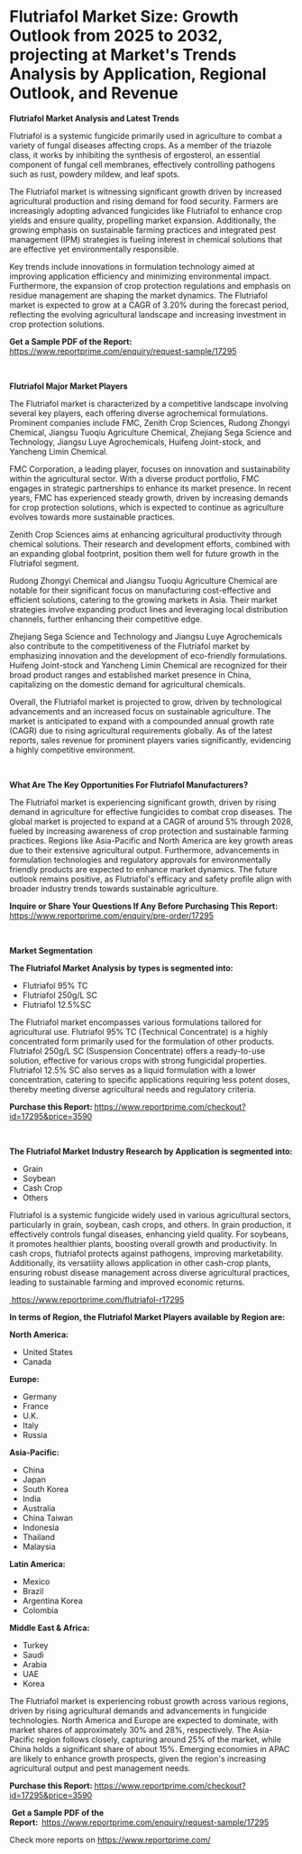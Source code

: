 <p><h1>Flutriafol Market Size: Growth Outlook from 2025 to 2032, projecting at Market's Trends Analysis by Application, Regional Outlook, and Revenue</h1></p><p><strong>Flutriafol Market Analysis and Latest Trends</strong></p>
<p><p>Flutriafol is a systemic fungicide primarily used in agriculture to combat a variety of fungal diseases affecting crops. As a member of the triazole class, it works by inhibiting the synthesis of ergosterol, an essential component of fungal cell membranes, effectively controlling pathogens such as rust, powdery mildew, and leaf spots. </p><p>The Flutriafol market is witnessing significant growth driven by increased agricultural production and rising demand for food security. Farmers are increasingly adopting advanced fungicides like Flutriafol to enhance crop yields and ensure quality, propelling market expansion. Additionally, the growing emphasis on sustainable farming practices and integrated pest management (IPM) strategies is fueling interest in chemical solutions that are effective yet environmentally responsible.</p><p>Key trends include innovations in formulation technology aimed at improving application efficiency and minimizing environmental impact. Furthermore, the expansion of crop protection regulations and emphasis on residue management are shaping the market dynamics. The Flutriafol market is expected to grow at a CAGR of 3.20% during the forecast period, reflecting the evolving agricultural landscape and increasing investment in crop protection solutions.</p></p>
<p><strong>Get a Sample PDF of the Report:&nbsp;</strong> <a href="https://www.reportprime.com/enquiry/request-sample/17295?utm_campaign=3313&utm_medium=2&utm_source=Github&utm_content=ia&utm_term=18032025&utm_id=flutriafol">https://www.reportprime.com/enquiry/request-sample/17295</a></p>
<p>&nbsp;</p>
<p><strong>Flutriafol Major Market Players</strong></p>
<p><p>The Flutriafol market is characterized by a competitive landscape involving several key players, each offering diverse agrochemical formulations. Prominent companies include FMC, Zenith Crop Sciences, Rudong Zhongyi Chemical, Jiangsu Tuoqiu Agriculture Chemical, Zhejiang Sega Science and Technology, Jiangsu Luye Agrochemicals, Huifeng Joint-stock, and Yancheng Limin Chemical.</p><p>FMC Corporation, a leading player, focuses on innovation and sustainability within the agricultural sector. With a diverse product portfolio, FMC engages in strategic partnerships to enhance its market presence. In recent years, FMC has experienced steady growth, driven by increasing demands for crop protection solutions, which is expected to continue as agriculture evolves towards more sustainable practices.</p><p>Zenith Crop Sciences aims at enhancing agricultural productivity through chemical solutions. Their research and development efforts, combined with an expanding global footprint, position them well for future growth in the Flutriafol segment.</p><p>Rudong Zhongyi Chemical and Jiangsu Tuoqiu Agriculture Chemical are notable for their significant focus on manufacturing cost-effective and efficient solutions, catering to the growing markets in Asia. Their market strategies involve expanding product lines and leveraging local distribution channels, further enhancing their competitive edge.</p><p>Zhejiang Sega Science and Technology and Jiangsu Luye Agrochemicals also contribute to the competitiveness of the Flutriafol market by emphasizing innovation and the development of eco-friendly formulations. Huifeng Joint-stock and Yancheng Limin Chemical are recognized for their broad product ranges and established market presence in China, capitalizing on the domestic demand for agricultural chemicals.</p><p>Overall, the Flutriafol market is projected to grow, driven by technological advancements and an increased focus on sustainable agriculture. The market is anticipated to expand with a compounded annual growth rate (CAGR) due to rising agricultural requirements globally. As of the latest reports, sales revenue for prominent players varies significantly, evidencing a highly competitive environment.</p></p>
<p>&nbsp;</p>
<p><strong>What Are The Key Opportunities For Flutriafol Manufacturers?</strong></p>
<p><p>The Flutriafol market is experiencing significant growth, driven by rising demand in agriculture for effective fungicides to combat crop diseases. The global market is projected to expand at a CAGR of around 5% through 2028, fueled by increasing awareness of crop protection and sustainable farming practices. Regions like Asia-Pacific and North America are key growth areas due to their extensive agricultural output. Furthermore, advancements in formulation technologies and regulatory approvals for environmentally friendly products are expected to enhance market dynamics. The future outlook remains positive, as Flutriafol's efficacy and safety profile align with broader industry trends towards sustainable agriculture.</p></p>
<p><strong>Inquire or Share Your Questions If Any Before Purchasing This Report:</strong> <a href="https://www.reportprime.com/enquiry/pre-order/17295?utm_campaign=3313&utm_medium=2&utm_source=Github&utm_content=ia&utm_term=18032025&utm_id=flutriafol">https://www.reportprime.com/enquiry/pre-order/17295</a></p>
<p>&nbsp;</p>
<p><strong>Market Segmentation</strong></p>
<p><strong>The Flutriafol Market Analysis by types is segmented into:</strong></p>
<p><ul><li>Flutriafol 95% TC</li><li>Flutriafol 250g/L SC</li><li>Flutriafol 12.5%SC</li></ul></p>
<p><p>The Flutriafol market encompasses various formulations tailored for agricultural use. Flutriafol 95% TC (Technical Concentrate) is a highly concentrated form primarily used for the formulation of other products. Flutriafol 250g/L SC (Suspension Concentrate) offers a ready-to-use solution, effective for various crops with strong fungicidal properties. Flutriafol 12.5% SC also serves as a liquid formulation with a lower concentration, catering to specific applications requiring less potent doses, thereby meeting diverse agricultural needs and regulatory criteria.</p></p>
<p><strong>Purchase this Report:&nbsp;</strong><a href="https://www.reportprime.com/checkout?id=17295&price=3590&utm_campaign=3313&utm_medium=2&utm_source=Github&utm_content=ia&utm_term=18032025&utm_id=flutriafol">https://www.reportprime.com/checkout?id=17295&price=3590</a></p>
<p>&nbsp;</p>
<p><strong>The Flutriafol Market Industry Research by Application is segmented into:</strong></p>
<p><ul><li>Grain</li><li>Soybean</li><li>Cash Crop</li><li>Others</li></ul></p>
<p><p>Flutriafol is a systemic fungicide widely used in various agricultural sectors, particularly in grain, soybean, cash crops, and others. In grain production, it effectively controls fungal diseases, enhancing yield quality. For soybeans, it promotes healthier plants, boosting overall growth and productivity. In cash crops, flutriafol protects against pathogens, improving marketability. Additionally, its versatility allows application in other cash-crop plants, ensuring robust disease management across diverse agricultural practices, leading to sustainable farming and improved economic returns.</p></p>
<p><a href="https://www.reportprime.com/flutriafol-r17295?utm_campaign=3313&utm_medium=2&utm_source=Github&utm_content=ia&utm_term=18032025&utm_id=flutriafol">&nbsp;https://www.reportprime.com/flutriafol-r17295</a></p>
<p><strong>In terms of Region, the Flutriafol Market Players available by Region are:</strong></p>
<p>
    <p> <strong> North America: </strong>
        <ul>
            <li>United States</li>
            <li>Canada</li>
        </ul>
        </p> 
    <p> <strong> Europe: </strong>
        <ul>
            <li>Germany</li>
            <li>France</li>
            <li>U.K.</li>
            <li>Italy</li>
            <li>Russia</li>
        </ul>
        </p> 
    <p> <strong> Asia-Pacific: </strong>
        <ul>
            <li>China</li>
            <li>Japan</li>
            <li>South Korea</li>
            <li>India</li>
            <li>Australia</li>
            <li>China Taiwan</li>
            <li>Indonesia</li>
            <li>Thailand</li>
            <li>Malaysia</li>
        </ul>
        </p> 
    <p> <strong> Latin America: </strong>
        <ul>
            <li>Mexico</li>
            <li>Brazil</li>
            <li>Argentina Korea</li>
            <li>Colombia</li>
        </ul>
        </p> 
    <p> <strong> Middle East & Africa: </strong>
        <ul>
            <li>Turkey</li>
            <li>Saudi</li>
            <li>Arabia</li>
            <li>UAE</li>
            <li>Korea</li>
        </ul>
    </p>
    </p>
<p><p>The Flutriafol market is experiencing robust growth across various regions, driven by rising agricultural demands and advancements in fungicide technologies. North America and Europe are expected to dominate, with market shares of approximately 30% and 28%, respectively. The Asia-Pacific region follows closely, capturing around 25% of the market, while China holds a significant share of about 15%. Emerging economies in APAC are likely to enhance growth prospects, given the region's increasing agricultural output and pest management needs.</p></p>
<p><strong>Purchase this Report: </strong><a href="https://www.reportprime.com/checkout?id=17295&price=3590&utm_campaign=3313&utm_medium=2&utm_source=Github&utm_content=ia&utm_term=18032025&utm_id=flutriafol">https://www.reportprime.com/checkout?id=17295&price=3590</a></p>
<p>&nbsp;<strong>Get a Sample PDF of the Report:&nbsp;&nbsp;</strong><a href="https://www.reportprime.com/enquiry/request-sample/17295?utm_campaign=3313&utm_medium=2&utm_source=Github&utm_content=ia&utm_term=18032025&utm_id=flutriafol">https://www.reportprime.com/enquiry/request-sample/17295</a></p>
<p><strong></strong></p>
<p>Check more reports on <a href="https://www.reportprime.com/?utm_campaign=3313&utm_medium=2&utm_source=Github&utm_content=ia&utm_term=18032025&utm_id=flutriafol">https://www.reportprime.com/</a></p>